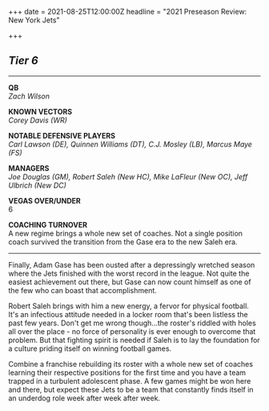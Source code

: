 +++
date = 2021-08-25T12:00:00Z
headline = "2021 Preseason Review: New York Jets"

+++
## _Tier 6_

***

**QB**  
_Zach Wilson_

**KNOWN VECTORS**  
_Corey Davis (WR)_

**NOTABLE DEFENSIVE PLAYERS**  
_Carl Lawson (DE), Quinnen Williams (DT), C.J. Mosley (LB), Marcus Maye (FS)_

**MANAGERS**  
_Joe Douglas (GM), Robert Saleh (New HC), Mike LaFleur (New OC), Jeff Ulbrich (New DC)_

**VEGAS OVER/UNDER**  
6

**COACHING TURNOVER**  
A new regime brings a whole new set of coaches. Not a single position coach survived the transition from the Gase era to the new Saleh era.

***

Finally, Adam Gase has been ousted after a depressingly wretched season where the Jets finished with the worst record in the league. Not quite the easiest achievement out there, but Gase can now count himself as one of the few who can boast that accomplishment.

Robert Saleh brings with him a new energy, a fervor for physical football. It's an infectious attitude needed in a locker room that's been listless the past few years. Don't get me wrong though...the roster's riddled with holes all over the place - no force of personality is ever enough to overcome that problem. But that fighting spirit is needed if Saleh is to lay the foundation for a culture priding itself on winning football games.

Combine a franchise rebuilding its roster with a whole new set of coaches learning their respective positions for the first time and you have a team trapped in a turbulent adolescent phase. A few games might be won here and there, but expect these Jets to be a team that constantly finds itself in an underdog role week after week after week.